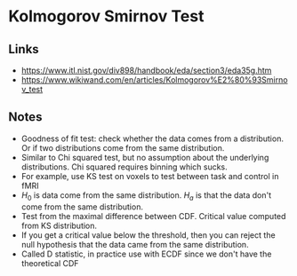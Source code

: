 # Kolmogorov Smirnov Test

## Links

- https://www.itl.nist.gov/div898/handbook/eda/section3/eda35g.htm
- https://www.wikiwand.com/en/articles/Kolmogorov%E2%80%93Smirnov_test

## Notes

- Goodness of fit test: check whether the data comes from a distribution. Or if two distributions come from the same distribution.
- Similar to Chi squared test, but no assumption about the underlying distributions. Chi squared requires binning which sucks.
- For example, use KS test on voxels to test between task and control in fMRI
- $H_0$ is data come from the same distribution. $H_a$ is that the data don't come from the same distribution.
- Test from the maximal difference between CDF. Critical value computed from KS distribution.
- If you get a critical value below the threshold, then you can reject the null hypothesis that the data came from the same distribution.
- Called D statistic, in practice use with ECDF since we don't have the theoretical CDF
